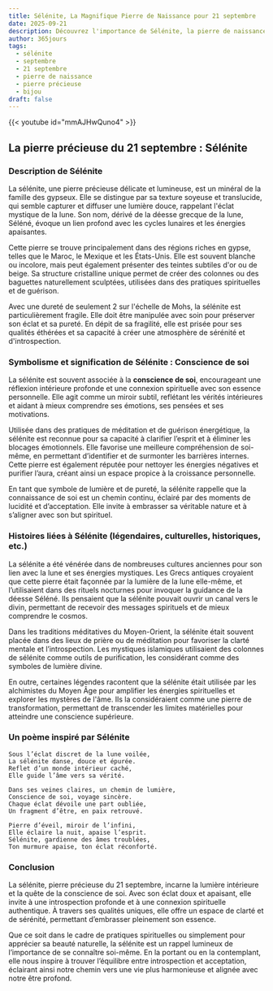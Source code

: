```yaml
---
title: Sélénite, La Magnifique Pierre de Naissance pour 21 septembre
date: 2025-09-21
description: Découvrez l'importance de Sélénite, la pierre de naissance du 21 septembre qui symbolise Conscience de soi. Laissez sa beauté et sa signification illuminer votre journée.
author: 365jours
tags:
  - sélénite
  - septembre
  - 21 septembre
  - pierre de naissance
  - pierre précieuse
  - bijou
draft: false
---
```


{{< youtube id="mmAJHwQuno4" >}}

## La pierre précieuse du 21 septembre : Sélénite

### Description de Sélénite

La sélénite, une pierre précieuse délicate et lumineuse, est un minéral de la famille des gypseux. Elle se distingue par sa texture soyeuse et translucide, qui semble capturer et diffuser une lumière douce, rappelant l'éclat mystique de la lune. Son nom, dérivé de la déesse grecque de la lune, Séléné, évoque un lien profond avec les cycles lunaires et les énergies apaisantes.

Cette pierre se trouve principalement dans des régions riches en gypse, telles que le Maroc, le Mexique et les États-Unis. Elle est souvent blanche ou incolore, mais peut également présenter des teintes subtiles d'or ou de beige. Sa structure cristalline unique permet de créer des colonnes ou des baguettes naturellement sculptées, utilisées dans des pratiques spirituelles et de guérison.

Avec une dureté de seulement 2 sur l'échelle de Mohs, la sélénite est particulièrement fragile. Elle doit être manipulée avec soin pour préserver son éclat et sa pureté. En dépit de sa fragilité, elle est prisée pour ses qualités éthérées et sa capacité à créer une atmosphère de sérénité et d'introspection.

### Symbolisme et signification de Sélénite : Conscience de soi

La sélénite est souvent associée à la **conscience de soi**, encourageant une réflexion intérieure profonde et une connexion spirituelle avec son essence personnelle. Elle agit comme un miroir subtil, reflétant les vérités intérieures et aidant à mieux comprendre ses émotions, ses pensées et ses motivations.

Utilisée dans des pratiques de méditation et de guérison énergétique, la sélénite est reconnue pour sa capacité à clarifier l’esprit et à éliminer les blocages émotionnels. Elle favorise une meilleure compréhension de soi-même, en permettant d’identifier et de surmonter les barrières internes. Cette pierre est également réputée pour nettoyer les énergies négatives et purifier l’aura, créant ainsi un espace propice à la croissance personnelle.

En tant que symbole de lumière et de pureté, la sélénite rappelle que la connaissance de soi est un chemin continu, éclairé par des moments de lucidité et d’acceptation. Elle invite à embrasser sa véritable nature et à s’aligner avec son but spirituel.

### Histoires liées à Sélénite (légendaires, culturelles, historiques, etc.)

La sélénite a été vénérée dans de nombreuses cultures anciennes pour son lien avec la lune et ses énergies mystiques. Les Grecs antiques croyaient que cette pierre était façonnée par la lumière de la lune elle-même, et l’utilisaient dans des rituels nocturnes pour invoquer la guidance de la déesse Séléné. Ils pensaient que la sélénite pouvait ouvrir un canal vers le divin, permettant de recevoir des messages spirituels et de mieux comprendre le cosmos.

Dans les traditions méditatives du Moyen-Orient, la sélénite était souvent placée dans des lieux de prière ou de méditation pour favoriser la clarté mentale et l’introspection. Les mystiques islamiques utilisaient des colonnes de sélénite comme outils de purification, les considérant comme des symboles de lumière divine.

En outre, certaines légendes racontent que la sélénite était utilisée par les alchimistes du Moyen Âge pour amplifier les énergies spirituelles et explorer les mystères de l'âme. Ils la considéraient comme une pierre de transformation, permettant de transcender les limites matérielles pour atteindre une conscience supérieure.

### Un poème inspiré par Sélénite

	Sous l’éclat discret de la lune voilée,  
	La sélénite danse, douce et épurée.  
	Reflet d’un monde intérieur caché,  
	Elle guide l’âme vers sa vérité.
	
	Dans ses veines claires, un chemin de lumière,  
	Conscience de soi, voyage sincère.  
	Chaque éclat dévoile une part oubliée,  
	Un fragment d’être, en paix retrouvé.
	
	Pierre d’éveil, miroir de l’infini,  
	Elle éclaire la nuit, apaise l’esprit.  
	Sélénite, gardienne des âmes troublées,  
	Ton murmure apaise, ton éclat réconforté.

### Conclusion

La sélénite, pierre précieuse du 21 septembre, incarne la lumière intérieure et la quête de la conscience de soi. Avec son éclat doux et apaisant, elle invite à une introspection profonde et à une connexion spirituelle authentique. À travers ses qualités uniques, elle offre un espace de clarté et de sérénité, permettant d’embrasser pleinement son essence.

Que ce soit dans le cadre de pratiques spirituelles ou simplement pour apprécier sa beauté naturelle, la sélénite est un rappel lumineux de l’importance de se connaître soi-même. En la portant ou en la contemplant, elle nous inspire à trouver l’équilibre entre introspection et acceptation, éclairant ainsi notre chemin vers une vie plus harmonieuse et alignée avec notre être profond.